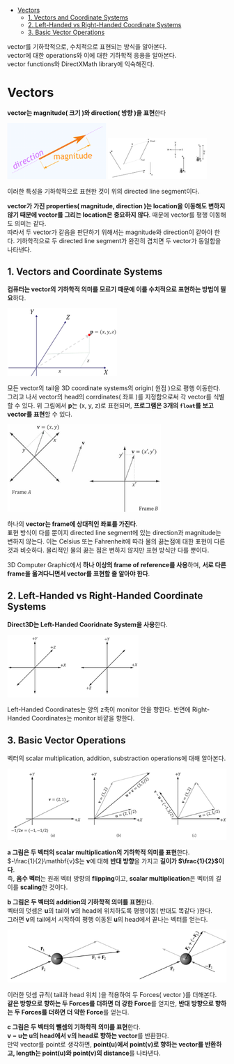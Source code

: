 - [Vectors](#vectors)
  - [1. Vectors and Coordinate Systems](#1-vectors-and-coordinate-systems)
  - [2. Left-Handed vs Right-Handed Coordinate Systems](#2-left-handed-vs-right-handed-coordinate-systems)
  - [3. Basic Vector Operations](#3-basic-vector-operations)

vector를 기하학적으로, 수치적으로 표현되는 방식을 알아본다.   
vector에 대한 operations와 이에 대한 기하학적 응용을 알아본다.   
vector functions와 DirectXMath library에 익숙해진다.   

# Vectors
**vector는 magnitude( 크기 )와 direction( 방향 )을 표현**한다   

<div>
<img src="Images/VectorAlgebra/vector.png" width=45% />
<img src="Images/VectorAlgebra/VectorsDrawnOn2DPlane.png" width=45% />
</div>

이러한 특성을 기하학적으로 표현한 것이 위의 directed line segment이다.   

**vector가 가진 properties( magnitude, direction )는 location을 이동해도 변하지 않기 때문에 vector를 그리는 location은 중요하지 않다**. 때문에 vector를 평행 이동해도 의미는 같다.   
따라서 두 vector가 같음을 판단하기 위해서는 magnitude와 direction이 같아야 한다. 기하학적으로 두 directed line segment가 완전히 겹치면 두 vector가 동일함을 나타낸다.   

## 1. Vectors and Coordinate Systems
**컴퓨터는 vector의 기하학적 의미를 모르기 때문에 이를 수치적으로 표현하는 방법이 필요**하다.   

<div>
<img src="Images/VectorAlgebra/displacement_position_vector.png" width=50% />
</div>

모든 vector의 tail을 3D coordinate systems의 origin( 원점 )으로 평행 이동한다. 그리고 나서 vector의 head의 corrdinates( 좌표 )를 지정함으로써 각 vector를 식별할 수 있다. 위 그림에서 $\mathbf{p}$는 (x, y, z)로 표현되며, **프로그램은 3개의 `float`를 보고 vector를 표현**할 수 있다.   

<div>
<img src="Images/VectorAlgebra/vector_and_coordinates.png" width=70% />
</div>

하나의 **vector는 frame에 상대적인 좌표를 가진다**.   
표현 방식이 다를 뿐이지 directed line segment에 있는 direction과 magnitude는 변하지 않는다. 이는 Celsius 또는 Fahrenheit에 따라 물의 끓는점에 대한 표현이 다른 것과 비슷하다. 물리적인 물의 끓는 점은 변하지 않지만 표현 방식만 다를 뿐이다.   

3D Computer Graphic에서 **하나 이상의 frame of reference를 사용**하며, **서로 다른 frame을 옮겨다니면서 vector를 표현할 줄 알아야 한다**.   

## 2. Left-Handed vs Right-Handed Coordinate Systems
**Direct3D는 Left-Handed Cooridnate System을 사용**한다.   

<div>
<img src="Images/VectorAlgebra/Left_Right_Handed.png" width=60% />
</div>

Left-Handed Coordinates는 양의 z축이 monitor 안을 향한다. 반면에 Right-Handed Coordinates는 monitor 바깥을 향한다.   

## 3. Basic Vector Operations
벡터의 scalar multiplication, addition, substraction operations에 대해 알아본다.   

![alt text](Images/VectorAlgebra/VectorOperations1.png)   

**a 그림은 두 벡터의 scalar multiplication의 기하학적 의미를 표현**한다.   
$-\frac{1}{2}\mathbf{v}$는 $\mathbf{v}$에 대해 **반대 방향**을 가지고 **길이가 $\frac{1}{2}$이다**.   
즉, **음수 벡터**는 원래 벡터 방향의 **flipping**이고, **scalar multiplication**은 벡터의 길이를 **scaling**한 것이다.   

**b 그림은 두 벡터의 addition의 기하학적 의미를 표현**한다.   
벡터의 덧셈은 $\mathbf{u}$의 tail이 $\mathbf{v}$의 head에 위치하도록 평행이동( 반대도 똑같다 )한다.   
그러면 $\mathbf{v}$의 tail에서 시작하여 평행 이동된 $\mathbf{u}$의 head에서 끝나는 벡터를 얻는다.   

![alt text](Images/VectorAlgebra/VectorOperations2.png)   

이러한 덧셈 규칙( tail과 head 위치 )을 적용하여 두 Forces( vector )를 더해본다.   
**같은 방향으로 향하는 두 Forces를 더하면 더 강한 Force**를 얻지만, **반대 방향으로 향하는 두 Forces를 더하면 더 약한 Force**를 얻는다.   

**c 그림은 두 벡터의 뺄셈의 기하학적 의미를 표현**한다.   
**$\mathbf{v} - \mathbf{u}$는 $\mathbf{u}$의 head에서 $\mathbf{v}$의 head로 향하는 vector**를 반환한다.   
만약 vector를 point로 생각하면, **point(u)에서 point(v)로 향하는 vector를 반환하고, length는 point(u)와 point(v)의 distance**를 나타낸다.   